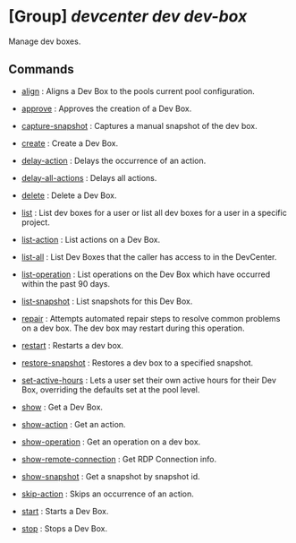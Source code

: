# [Group] _devcenter dev dev-box_

Manage dev boxes.

## Commands

- [align](/Commands/devcenter/dev/dev-box/_align.md)
: Aligns a Dev Box to the pools current pool configuration.

- [approve](/Commands/devcenter/dev/dev-box/_approve.md)
: Approves the creation of a Dev Box.

- [capture-snapshot](/Commands/devcenter/dev/dev-box/_capture-snapshot.md)
: Captures a manual snapshot of the dev box.

- [create](/Commands/devcenter/dev/dev-box/_create.md)
: Create a Dev Box.

- [delay-action](/Commands/devcenter/dev/dev-box/_delay-action.md)
: Delays the occurrence of an action.

- [delay-all-actions](/Commands/devcenter/dev/dev-box/_delay-all-actions.md)
: Delays all actions.

- [delete](/Commands/devcenter/dev/dev-box/_delete.md)
: Delete a Dev Box.

- [list](/Commands/devcenter/dev/dev-box/_list.md)
: List dev boxes for a user or list all dev boxes for a user in a specific project.

- [list-action](/Commands/devcenter/dev/dev-box/_list-action.md)
: List actions on a Dev Box.

- [list-all](/Commands/devcenter/dev/dev-box/_list-all.md)
: List Dev Boxes that the caller has access to in the DevCenter.

- [list-operation](/Commands/devcenter/dev/dev-box/_list-operation.md)
: List operations on the Dev Box which have occurred within the past 90 days.

- [list-snapshot](/Commands/devcenter/dev/dev-box/_list-snapshot.md)
: List snapshots for this Dev Box.

- [repair](/Commands/devcenter/dev/dev-box/_repair.md)
: Attempts automated repair steps to resolve common problems on a dev box. The dev box may restart during this operation.

- [restart](/Commands/devcenter/dev/dev-box/_restart.md)
: Restarts a dev box.

- [restore-snapshot](/Commands/devcenter/dev/dev-box/_restore-snapshot.md)
: Restores a dev box to a specified snapshot.

- [set-active-hours](/Commands/devcenter/dev/dev-box/_set-active-hours.md)
: Lets a user set their own active hours for their Dev Box, overriding the defaults set at the pool level.

- [show](/Commands/devcenter/dev/dev-box/_show.md)
: Get a Dev Box.

- [show-action](/Commands/devcenter/dev/dev-box/_show-action.md)
: Get an action.

- [show-operation](/Commands/devcenter/dev/dev-box/_show-operation.md)
: Get an operation on a dev box.

- [show-remote-connection](/Commands/devcenter/dev/dev-box/_show-remote-connection.md)
: Get RDP Connection info.

- [show-snapshot](/Commands/devcenter/dev/dev-box/_show-snapshot.md)
: Get a snapshot by snapshot id.

- [skip-action](/Commands/devcenter/dev/dev-box/_skip-action.md)
: Skips an occurrence of an action.

- [start](/Commands/devcenter/dev/dev-box/_start.md)
: Starts a Dev Box.

- [stop](/Commands/devcenter/dev/dev-box/_stop.md)
: Stops a Dev Box.
